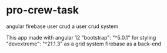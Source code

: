 # pro-crew-task
angular firebase user crud
      a user crud system
      
This app made with angular 12
      "bootstrap": "^5.0.1" for styling
      "devextreme": "^21.1.3" as a grid system
      firebase as a back-end
